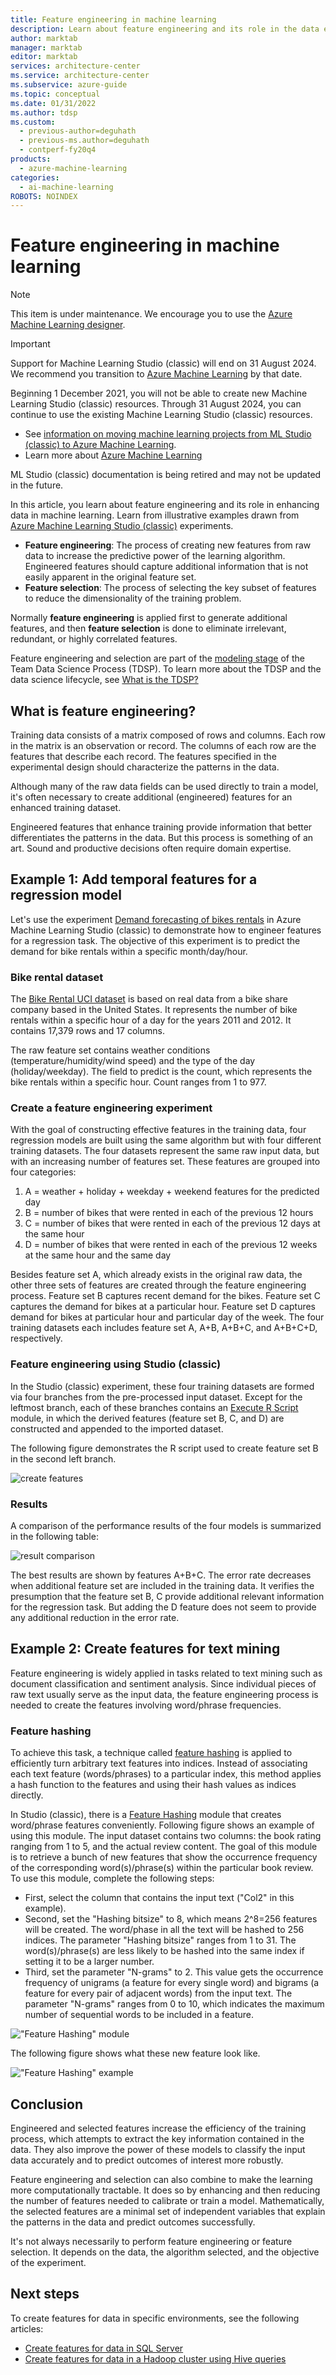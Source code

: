 ```yaml
---
title: Feature engineering in machine learning
description: Learn about feature engineering and its role in the data enhancement process of machine learning.
author: marktab
manager: marktab
editor: marktab
services: architecture-center
ms.service: architecture-center
ms.subservice: azure-guide
ms.topic: conceptual
ms.date: 01/31/2022
ms.author: tdsp
ms.custom:
  - previous-author=deguhath
  - previous-ms.author=deguhath
  - contperf-fy20q4
products:
  - azure-machine-learning
categories:
  - ai-machine-learning
ROBOTS: NOINDEX
---
```

# Feature engineering in machine learning

> [!NOTE]
> This item is under maintenance. We encourage you to use the [Azure Machine Learning designer](https://azure.microsoft.com/services/cognitive-services/anomaly-detector/).

> [!IMPORTANT]
> Support for Machine Learning Studio (classic) will end on 31 August 2024. We recommend you transition to [Azure Machine Learning](https://azure.microsoft.com/services/machine-learning/) by that date.
>
> Beginning 1 December 2021, you will not be able to create new Machine Learning Studio (classic) resources. Through 31 August 2024, you can continue to use the existing Machine Learning Studio (classic) resources.  
> 
> -	See [information on moving machine learning projects from ML Studio (classic) to Azure Machine Learning](/azure/machine-learning/migrate-overview). 
> -	Learn more about [Azure Machine Learning](/azure/machine-learning/overview-what-is-azure-machine-learning)
> 
> ML Studio (classic) documentation is being retired and may not be updated in the future.

In this article, you learn about feature engineering and its role in enhancing data in machine learning. Learn from illustrative examples drawn from [Azure Machine Learning Studio (classic)](/azure/machine-learning/overview-what-is-machine-learning-studio#ml-studio-classic-vs-azure-machine-learning-studio) experiments.

* **Feature engineering**: The process of creating new features from raw data to increase the predictive power of the learning algorithm. Engineered features should capture additional information that is not easily apparent in the original feature set.
* **Feature selection**: The process of selecting the key subset of features to reduce the dimensionality of the training problem.

Normally **feature engineering** is applied first to generate additional features, and then **feature selection** is done to eliminate irrelevant, redundant, or highly correlated features.

Feature engineering and selection are part of the [modeling stage](lifecycle-modeling.md) of the Team Data Science Process (TDSP). To learn more about the TDSP and the data science lifecycle, see [What is the TDSP?](overview.md)

## What is feature engineering?

Training data consists of a matrix composed of rows and columns. Each row in the matrix is an observation or record. The columns of each row are the features that describe each record. The features specified in the experimental design should characterize the patterns in the data.

Although many of the raw data fields can be used directly to train a model, it's often necessary to create additional (engineered) features for an enhanced training dataset.

Engineered features that enhance training provide information that better differentiates the patterns in the data. But this process is something of an art. Sound and productive decisions often require domain expertise.

## Example 1: Add temporal features for a regression model

Let's use the experiment [Demand forecasting of bikes rentals](https://gallery.azure.ai/Experiment/Regression-Demand-estimation-4) in Azure Machine Learning Studio (classic) to demonstrate how to engineer features for a regression task. The objective of this experiment is to predict the demand for bike rentals within a specific month/day/hour.

### Bike rental dataset

The [Bike Rental UCI dataset](http://archive.ics.uci.edu/ml/datasets/Bike+Sharing+Dataset/) is based on real data from a bike share company based in the United States. It represents the number of bike rentals within a specific hour of a day for the years 2011 and 2012. It contains 17,379 rows and 17 columns.

The raw feature set contains weather conditions (temperature/humidity/wind speed) and the type of the day (holiday/weekday). The field to predict is the count, which represents the bike rentals within a specific hour. Count ranges from 1 to 977.

### Create a feature engineering experiment

With the goal of constructing effective features in the training data, four regression models are built using the same algorithm but with four different training datasets. The four datasets represent the same raw input data, but with an increasing number of features set. These features are grouped into four categories:

1. A = weather + holiday + weekday + weekend features for the predicted day
2. B = number of bikes that were rented in each of the previous 12 hours
3. C = number of bikes that were rented in each of the previous 12 days at the same hour
4. D = number of bikes that were rented in each of the previous 12 weeks at the same hour and the same day

Besides feature set A, which already exists in the original raw data, the other three sets of features are created through the feature engineering process. Feature set B captures recent demand for the bikes. Feature set C captures the demand for bikes at a particular hour. Feature set D captures demand for bikes at particular hour and particular day of the week. The four training datasets each includes feature set A, A+B, A+B+C, and A+B+C+D, respectively.

### Feature engineering using Studio (classic)

In the Studio (classic) experiment, these four training datasets are formed via four branches from the pre-processed input dataset. Except for the leftmost branch, each of these branches contains an [Execute R Script](/azure/machine-learning/studio-module-reference/execute-r-script) module, in which the derived features (feature set B, C, and D) are constructed and appended to the imported dataset.

The following figure demonstrates the R script used to create feature set B in the second left branch.

![create features](./media/create-features/add-feature-r-scripts.png)

### Results

A comparison of the performance results of the four models is summarized in the following table:

![result comparison](./media/create-features/result-1.png)

The best results are shown by features A+B+C. The error rate decreases when additional feature set are included in the training data. It verifies the presumption that the feature set B, C provide additional relevant information for the regression task. But adding the D feature does not seem to provide any additional reduction in the error rate.

## <a name="example2"></a> Example 2: Create features for text mining

Feature engineering is widely applied in tasks related to text mining such as document classification and sentiment analysis. Since individual pieces of raw text usually serve as the input data, the feature engineering process is needed to create the features involving word/phrase frequencies.

### Feature hashing

To achieve this task, a technique called [feature hashing](/azure/machine-learning/studio-module-reference/feature-hashing) is applied to efficiently turn arbitrary text features into indices. Instead of associating each text feature (words/phrases) to a particular index, this method applies a hash function to the features and using their hash values as indices directly.

In Studio (classic), there is a [Feature Hashing](/azure/machine-learning/studio-module-reference/feature-hashing) module that creates word/phrase features conveniently. Following figure shows an example of using this module. The input dataset contains two columns: the book rating ranging from 1 to 5, and the actual review content. The goal of this module is to retrieve a bunch of new features that show the occurrence frequency of the corresponding word(s)/phrase(s) within the particular book review. To use this module, complete the following steps:

* First, select the column that contains the input text ("Col2" in this example).
* Second, set the "Hashing bitsize" to 8, which means 2^8=256 features will be created. The word/phase in all the text will be hashed to 256 indices. The parameter "Hashing bitsize" ranges from 1 to 31. The word(s)/phrase(s) are less likely to be hashed into the same index if setting it to be a larger number.
* Third, set the parameter "N-grams" to 2. This value gets the occurrence frequency of unigrams (a feature for every single word) and bigrams (a feature for every pair of adjacent words) from the input text. The parameter "N-grams" ranges from 0 to 10, which indicates the maximum number of sequential words to be included in a feature.

!["Feature Hashing" module](./media/create-features/feature-hashing-1.png)

The following figure shows what these new feature look like.

!["Feature Hashing" example](./media/create-features/feature-hashing-2.png)

## Conclusion

Engineered and selected features increase the efficiency of the training process, which attempts to extract the key information contained in the data. They also improve the power of these models to classify the input data accurately and to predict outcomes of interest more robustly.

Feature engineering and selection can also combine to make the learning more computationally tractable. It does so by enhancing and then reducing the number of features needed to calibrate or train a model. Mathematically, the selected features are a minimal set of independent variables that explain the patterns in the data and predict outcomes successfully.

It's not always necessarily to perform feature engineering or feature selection. It depends on the data, the algorithm selected, and the objective of the experiment.

## Next steps

To create features for data in specific environments, see the following articles:

* [Create features for data in SQL Server](create-features-sql-server.md)
* [Create features for data in a Hadoop cluster using Hive queries](create-features-hive.md)
